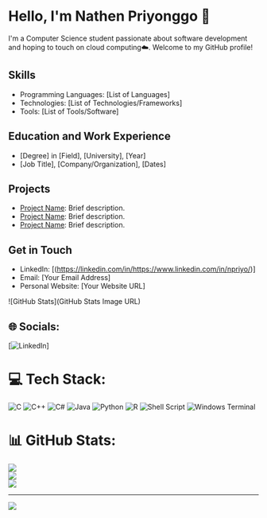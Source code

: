 # Hello, I'm Nathen Priyonggo 👋

I'm a Computer Science student passionate about software development and hoping to touch on cloud computing☁️. Welcome to my GitHub profile! 

## Skills

- Programming Languages: [List of Languages]
- Technologies: [List of Technologies/Frameworks]
- Tools: [List of Tools/Software]

## Education and Work Experience

- [Degree] in [Field], [University], [Year]
- [Job Title], [Company/Organization], [Dates]

## Projects

- [Project Name](Link): Brief description.
- [Project Name](Link): Brief description.
- [Project Name](Link): Brief description.

## Get in Touch

- LinkedIn: [(https://linkedin.com/in/https://www.linkedin.com/in/npriyo/)]
- Email: [Your Email Address]
- Personal Website: [Your Website URL]

![GitHub Stats](GitHub Stats Image URL)


## 🌐 Socials:
[![LinkedIn](https://img.shields.io/badge/LinkedIn-%230077B5.svg?logo=linkedin&logoColor=white)]

# 💻 Tech Stack:
![C](https://img.shields.io/badge/c-%2300599C.svg?style=flat&logo=c&logoColor=white) ![C++](https://img.shields.io/badge/c++-%2300599C.svg?style=flat&logo=c%2B%2B&logoColor=white) ![C#](https://img.shields.io/badge/c%23-%23239120.svg?style=flat&logo=csharp&logoColor=white) ![Java](https://img.shields.io/badge/java-%23ED8B00.svg?style=flat&logo=openjdk&logoColor=white) ![Python](https://img.shields.io/badge/python-3670A0?style=flat&logo=python&logoColor=ffdd54) ![R](https://img.shields.io/badge/r-%23276DC3.svg?style=flat&logo=r&logoColor=white) ![Shell Script](https://img.shields.io/badge/shell_script-%23121011.svg?style=flat&logo=gnu-bash&logoColor=white) ![Windows Terminal](https://img.shields.io/badge/Windows%20Terminal-%234D4D4D.svg?style=flat&logo=windows-terminal&logoColor=white)
# 📊 GitHub Stats:
![](https://github-readme-stats.vercel.app/api?username=nathenpriyonggo&theme=city_light&hide_border=true&include_all_commits=false&count_private=false)<br/>
![](https://github-readme-streak-stats.herokuapp.com/?user=nathenpriyonggo&theme=city_light&hide_border=true)<br/>
![](https://github-readme-stats.vercel.app/api/top-langs/?username=nathenpriyonggo&theme=city_light&hide_border=true&include_all_commits=false&count_private=false&layout=compact)

---
[![](https://visitcount.itsvg.in/api?id=nathenpriyonggo&icon=5&color=12)](https://visitcount.itsvg.in)

<!-- Proudly created with GPRM ( https://gprm.itsvg.in ) -->
